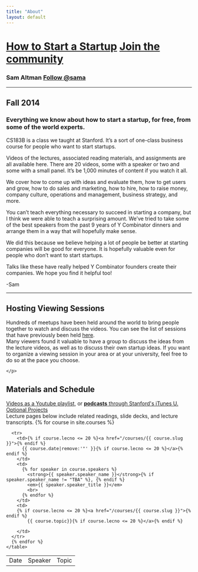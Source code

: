 ```yaml
---
title: "About"
layout: default
---
```


<h1><a href="/">How to Start a Startup</a> <a href="https://www.facebook.com/groups/556336557801913/" class="btn btn-primary btn-sm"> Join the community </a></h1>
<h3> Sam Altman <a href="https://twitter.com/sama" class="twitter-follow-button" data-show-count="false" data-show-screen-name="true">Follow @sama</a></h3>
<hr />

<div class="row">
  <div class="col-sm-6">
    <h2 class="page-header">
      Fall 2014
    </h2>
    <h3>Everything we know about how to start a startup, for free, from some of the world experts.</h3>
    <p>
    CS183B is a class we taught at Stanford.  It’s a sort of one-class business course for people who want to start startups.
    </p>
    <p>
    Videos of the lectures, associated reading materials, and assignments are all available here.  There are 20 videos, some with a speaker or two and some with a small panel.   It’s be 1,000 minutes of content if you watch it all.
    </p>
    <p>We cover how to come up with ideas and evaluate them, how to get users and grow, how to do sales and marketing, how to hire, how to raise money, company culture, operations and management, business strategy, and more.</p>
    <p>
    You can’t teach everything necessary to succeed in starting a company, but I think we were able to teach a surprising amount.  We’ve tried to take some of the best speakers from the past 9 years of Y Combinator dinners and arrange them in a way that will hopefully make sense.
    </p>
    <p>
      We did this because we believe helping a lot of people be better at starting companies will be good for everyone.  It is hopefully valuable even for people who don’t want to start startups.
    </p>
    <p>
    Talks like these have really helped Y Combinator founders create their companies.  We hope you find it helpful too!
    </p>
    <p> -Sam </p>
    <hr>
    <h2 class="page-header">
      Hosting Viewing Sessions
    </h2>
    <p>
    Hundreds of meetups have been held around the world to bring people together to watch and discuss the videos. You can see the list of sessions that have previously been held 
    <a href="https://docs.google.com/spreadsheets/d/1P5xh1t0SOUlVmFkLKPk07DO4dWzM3B9bUWFctWEk1bY/edit#gid=0">here</a>. <br />
    Many viewers found it valuable to have a group to discuss the ideas from the lecture videos, as well as to discuss their own startup ideas. If you want to organize a viewing session in your area or at your university, feel free to do so at the pace you choose.
    
    </p>
  </div>
  <div class="col-sm-6">
    <h2 class="page-header">
    Materials and Schedule
    </h2>
    <a href="http://www.youtube.com/playlist?list=PL5q_lef6zVkaTY_cT1k7qFNF2TidHCe-1">Videos as a Youtube playlist</a>, or <a href="https://itunes.apple.com/us/course/how-to-start-a-startup/id951932247"><strong>podcasts</strong> through Stanford's iTunes U.</a> <br />
    <a href="/lists/projects/">Optional Projects</a> <br />
    Lecture pages below include related readings, slide decks, and lecture transcripts.
    <table class="table table-striped table-bordered top-margin">
      <tr>
        <td>Date</td>
        <td>Speaker</td>
        <td>Topic</td>
      </tr>
      {% for course in site.courses %}

      <tr>
        <td>{% if course.lecno <= 20 %}<a href="/courses/{{ course.slug }}">{% endif %}
          {{ course.date|remove:'"' }}{% if course.lecno <= 20 %}</a>{% endif %}
        </td>
        <td>
          {% for speaker in course.speakers %}
            <strong>{{ speaker.speaker_name }}</strong>{% if speaker.speaker_name != "TBA" %}, {% endif %}
            <em>{{ speaker.speaker_title }}</em>
            <br>
          {% endfor %}
        </td>
        <td>
        {% if course.lecno <= 20 %}<a href="/courses/{{ course.slug }}">{% endif %}
            {{ course.topic}}{% if course.lecno <= 20 %}</a>{% endif %}

        </td>
      </tr>
      {% endfor %}
    </table>
  </div>
</div>
